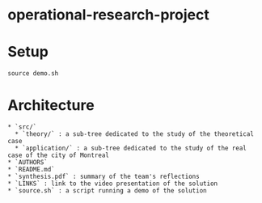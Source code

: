 # operational-research-project

# Setup

```
source demo.sh
```

# Architecture

```
* `src/`
  * `theory/` : a sub-tree dedicated to the study of the theoretical case 
  * `application/` : a sub-tree dedicated to the study of the real case of the city of Montreal 
* `AUTHORS`
* `README.md`
* `synthesis.pdf` : summary of the team's reflections 
* `LINKS` : link to the video presentation of the solution
* `source.sh` : a script running a demo of the solution 
```